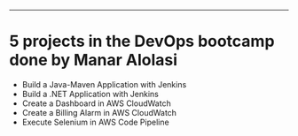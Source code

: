 ---
#  5 projects in the DevOps bootcamp done by Manar Alolasi


- Build a Java-Maven Application with Jenkins 
- Build a .NET Application with Jenkins 
- Create a Dashboard in AWS CloudWatch
- Create a Billing Alarm in AWS CloudWatch
- Execute Selenium in AWS Code Pipeline


<!-- ### Footer

Last updated: aug 2022 -->

